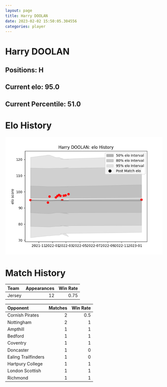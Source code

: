 ```yaml
---  
layout: page  
title: Harry DOOLAN  
date: 2023-02-02 15:50:05.304556  
categories: player  
---
```

# Harry DOOLAN

## Positions: H

## Current elo: 95.0

## Current Percentile: 51.0

# Elo History


![elo history](history_HarryDOOLAN.png)
# Match History


| Team   |   Appearances |   Win Rate |
|:-------|--------------:|-----------:|
| Jersey |            12 |       0.75 |

| Opponent            |   Matches |   Win Rate |
|:--------------------|----------:|-----------:|
| Cornish Pirates     |         2 |        0.5 |
| Nottingham          |         2 |        1   |
| Ampthill            |         1 |        1   |
| Bedford             |         1 |        1   |
| Coventry            |         1 |        1   |
| Doncaster           |         1 |        0   |
| Ealing Trailfinders |         1 |        0   |
| Hartpury College    |         1 |        1   |
| London Scottish     |         1 |        1   |
| Richmond            |         1 |        1   |